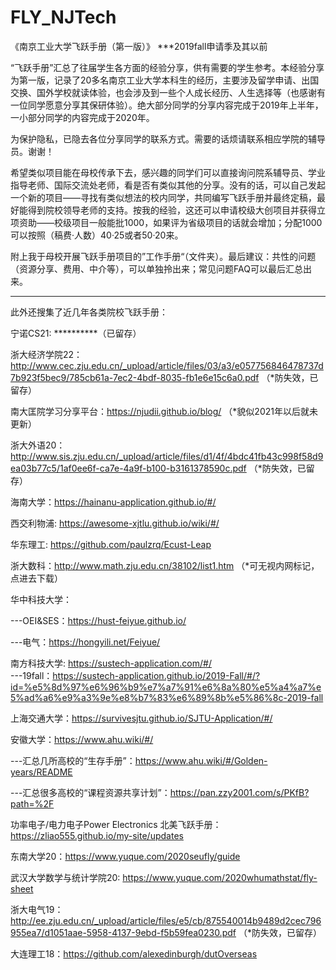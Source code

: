 # FLY_NJTech
《南京工业大学飞跃手册（第一版）》 ***2019fall申请季及其以前

“飞跃手册”汇总了往届学生各方面的经验分享，供有需要的学生参考。本经验分享为第一版，记录了20多名南京工业大学本科生的经历，主要涉及留学申请、出国交换、国外学校就读体验，也会涉及到一些个人成长经历、人生选择等（也感谢有一位同学愿意分享其保研体验）。绝大部分同学的分享内容完成于2019年上半年，一小部分同学的内容完成于2020年。 

为保护隐私，已隐去各位分享同学的联系方式。需要的话烦请联系相应学院的辅导员。谢谢！

希望类似项目能在母校传承下去，感兴趣的同学们可以直接询问院系辅导员、学业指导老师、国际交流处老师，看是否有类似其他的分享。没有的话，可以自己发起一个新的项目——寻找有类似想法的校内同学，共同编写飞跃手册并最终定稿，最好能得到院校领导老师的支持。按我的经验，这还可以申请校级大创项目并获得立项资助——校级项目一般能批1000，如果评为省级项目的话就会增加；分配1000可以按照（稿费·人数）40·25或者50·20来。

附上我于母校开展飞跃手册项目的”工作手册“（文件夹）。最后建议：共性的问题（资源分享、费用、中介等），可以单独拎出来；常见问题FAQ可以最后汇总出来。

--------------

此外还搜集了近几年各类院校飞跃手册：

宁诺CS21: **********（已留存）

浙大经济学院22：http://www.cec.zju.edu.cn/_upload/article/files/03/a3/e057756846478737d7b923f5bec9/785cb61a-7ec2-4bdf-8035-fb1e6e15c6a0.pdf （*防失效，已留存）

南大匡院学习分享平台：https://njudii.github.io/blog/ （*貌似2021年以后就未更新）

浙大外语20：http://www.sis.zju.edu.cn/_upload/article/files/d1/4f/4bdc41fb43c998f58d9ea03b77c5/1af0ee6f-ca7e-4a9f-b100-b3161378590c.pdf （*防失效，已留存）

海南大学：https://hainanu-application.github.io/#/

西交利物浦: https://awesome-xjtlu.github.io/wiki/#/ 

华东理工: https://github.com/paulzrq/Ecust-Leap 

浙大数科：http://www.math.zju.edu.cn/38102/list1.htm  （*可无视内网标记，点进去下载）

华中科技大学：

---OEI&SES：https://hust-feiyue.github.io/

---电气：https://hongyili.net/Feiyue/

南方科技大学: https://sustech-application.com/#/   
---19fall：https://sustech-application.github.io/2019-Fall/#/?id=%e5%8d%97%e6%96%b9%e7%a7%91%e6%8a%80%e5%a4%a7%e5%ad%a6%e9%a3%9e%e8%b7%83%e6%89%8b%e5%86%8c-2019-fall

上海交通大学：https://survivesjtu.github.io/SJTU-Application/#/

安徽大学：https://www.ahu.wiki/#/

---汇总几所高校的“生存手册”：https://www.ahu.wiki/#/Golden-years/README

---汇总很多高校的“课程资源共享计划”：https://pan.zzy2001.com/s/PKfB?path=%2F 

功率电子/电力电子Power Electronics 北美飞跃手册： https://zliao555.github.io/my-site/updates 

东南大学20：https://www.yuque.com/2020seufly/guide 

武汉大学数学与统计学院20: https://www.yuque.com/2020whumathstat/fly-sheet

浙大电气19：http://ee.zju.edu.cn/_upload/article/files/e5/cb/875540014b9489d2cec796955ea7/d1051aae-5958-4137-9ebd-f5b59fea0230.pdf  （*防失效，已留存）

大连理工18：https://github.com/alexedinburgh/dutOverseas

